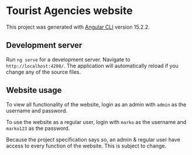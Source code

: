 # Tourist Agencies website

This project was generated with [Angular CLI](https://github.com/angular/angular-cli) version 15.2.2.

## Development server

Run `ng serve` for a development server. Navigate to `http://localhost:4200/`. The application will automatically reload if you change any of the source files.

## Website usage

To view all functionality of the website, login as an admin with `admin` as the username and password.

To use the website as a regular user, login with `marko` as the username and `marko123` as the password.

Because the project specification says so, an admin & regular user have access to every function of the website.
This is subject to change.


